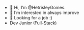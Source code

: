 - 👋 Hi, I’m @HetrisleyGomes
- 👀 I’m interested in always improve
- 👀 Looking for a job :)
- Dev Junior (Full-Stack)


<!---
HetrisleyGomes/HetrisleyGomes is a ✨ special ✨ repository because its `README.md` (this file) appears on your GitHub profile.
You can click the Preview link to take a look at your changes.
--->
